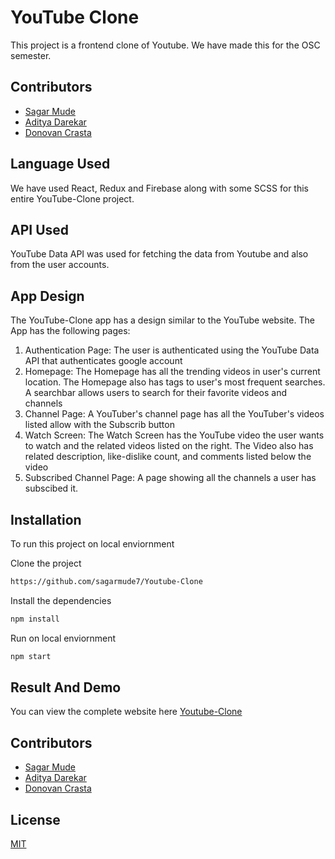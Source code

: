 # YouTube Clone
This project is a frontend clone of Youtube. We have made this for the OSC semester.

## Contributors
* [Sagar Mude](https://github.com/sagarmude7)
* [Aditya Darekar](https://github.com/Adi1505-macintosh)
* [Donovan Crasta](https://github.com/Donovan-Crasta)

## Language Used
We have used React, Redux and Firebase along with some SCSS for this entire YouTube-Clone project. 

## API Used
YouTube Data API was used for fetching the data from Youtube and also from the user accounts.

## App Design
The YouTube-Clone app has a design similar to the YouTube website. 
The App has the following pages:
1. Authentication Page: The user is authenticated using the YouTube Data API that authenticates google account
2. Homepage: The Homepage has all the trending videos in user's current location. The Homepage also has tags to user's most frequent searches. A searchbar allows users to search for their favorite videos and channels
3. Channel Page: A YouTuber's channel page has all the YouTuber's videos listed allow with the Subscrib button
4. Watch Screen: The Watch Screen has the YouTube video the user wants to watch and the related videos listed on the right. The Video also has related description, like-dislike count, and comments listed below the video
5. Subscribed Channel Page: A page showing all the channels a user has subscibed it.

## Installation

To run this project on local enviornment

Clone the project
```bash
https://github.com/sagarmude7/Youtube-Clone
```
Install the dependencies
```bash
npm install
```

Run on local enviornment
```bash
npm start
```


## Result And Demo
You can view the complete website here [Youtube-Clone](https://osc-project-sadtube.web.app)

## Contributors
* [Sagar Mude](https://github.com/sagarmude7)
* [Aditya Darekar](https://github.com/Adi1505-macintosh)
* [Donovan Crasta](https://github.com/Donovan-Crasta)

## License
[MIT](https://github.com/sagarmude7/Youtube-Clone/blob/main/LICENSE)




